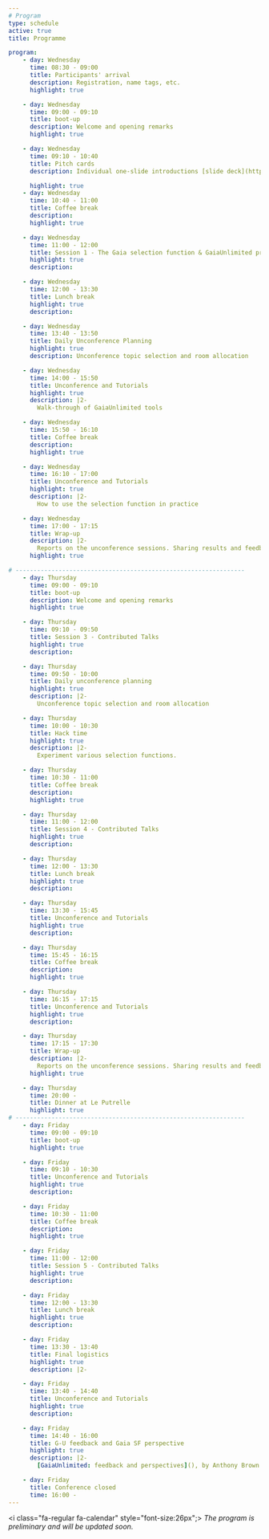 ```yaml
---
# Program
type: schedule
active: true
title: Programme

program:
    - day: Wednesday
      time: 08:30 - 09:00
      title: Participants' arrival
      description: Registration, name tags, etc.
      highlight: true

    - day: Wednesday
      time: 09:00 - 09:10
      title: boot-up
      description: Welcome and opening remarks
      highlight: true

    - day: Wednesday
      time: 09:10 - 10:40
      title: Pitch cards
      description: Individual one-slide introductions [slide deck](https://docs.google.com/presentation/d/1DMuGoX2aH8UmRljtFMGLIxDNfSxdNnoF6J4XYfX-qvI/edit?usp=sharing)

      highlight: true
    - day: Wednesday
      time: 10:40 - 11:00
      title: Coffee break
      description:
      highlight: true

    - day: Wednesday
      time: 11:00 - 12:00
      title: Session 1 - The Gaia selection function & GaiaUnlimited project
      highlight: true
      description:

    - day: Wednesday
      time: 12:00 - 13:30
      title: Lunch break
      highlight: true
      description:

    - day: Wednesday
      time: 13:40 - 13:50
      title: Daily Unconference Planning
      highlight: true
      description: Unconference topic selection and room allocation

    - day: Wednesday
      time: 14:00 - 15:50
      title: Unconference and Tutorials
      highlight: true
      description: |2-
        Walk-through of GaiaUnlimited tools

    - day: Wednesday
      time: 15:50 - 16:10
      title: Coffee break
      description:
      highlight: true

    - day: Wednesday
      time: 16:10 - 17:00
      title: Unconference and Tutorials
      highlight: true
      description: |2-
        How to use the selection function in practice

    - day: Wednesday
      time: 17:00 - 17:15
      title: Wrap-up
      description: |2-
        Reports on the unconference sessions. Sharing results and feedback.
      highlight: true

# ----------------------------------------------------------------
    - day: Thursday
      time: 09:00 - 09:10
      title: boot-up
      description: Welcome and opening remarks
      highlight: true

    - day: Thursday
      time: 09:10 - 09:50
      title: Session 3 - Contributed Talks
      highlight: true
      description:

    - day: Thursday
      time: 09:50 - 10:00
      title: Daily unconference planning
      highlight: true
      description: |2-
        Unconference topic selection and room allocation

    - day: Thursday
      time: 10:00 - 10:30
      title: Hack time
      highlight: true
      description: |2-
        Experiment various selection functions.

    - day: Thursday
      time: 10:30 - 11:00
      title: Coffee break
      description:
      highlight: true

    - day: Thursday
      time: 11:00 - 12:00
      title: Session 4 - Contributed Talks
      highlight: true
      description:

    - day: Thursday
      time: 12:00 - 13:30
      title: Lunch break
      highlight: true
      description:

    - day: Thursday
      time: 13:30 - 15:45
      title: Unconference and Tutorials
      highlight: true
      description:

    - day: Thursday
      time: 15:45 - 16:15
      title: Coffee break
      description:
      highlight: true

    - day: Thursday
      time: 16:15 - 17:15
      title: Unconference and Tutorials
      highlight: true
      description:

    - day: Thursday
      time: 17:15 - 17:30
      title: Wrap-up
      description: |2-
        Reports on the unconference sessions. Sharing results and feedback.
      highlight: true

    - day: Thursday
      time: 20:00 -
      title: Dinner at Le Putrelle
      highlight: true
# ----------------------------------------------------------------
    - day: Friday
      time: 09:00 - 09:10
      title: boot-up
      highlight: true

    - day: Friday
      time: 09:10 - 10:30
      title: Unconference and Tutorials
      highlight: true
      description:

    - day: Friday
      time: 10:30 - 11:00
      title: Coffee break
      description:
      highlight: true

    - day: Friday
      time: 11:00 - 12:00
      title: Session 5 - Contributed Talks
      highlight: true
      description:

    - day: Friday
      time: 12:00 - 13:30
      title: Lunch break
      highlight: true
      description:

    - day: Friday
      time: 13:30 - 13:40
      title: Final logistics
      highlight: true
      description: |2-

    - day: Friday
      time: 13:40 - 14:40
      title: Unconference and Tutorials
      highlight: true
      description:

    - day: Friday
      time: 14:40 - 16:00
      title: G-U feedback and Gaia SF perspective
      highlight: true
      description: |2-
        [GaiaUnlimited: feedback and perspectives](), by Anthony Brown

    - day: Friday
      title: Conference closed
      time: 16:00 -
---
```


<i class="fa-regular fa-calendar" style="font-size:26px";></i> _The program is preliminary and will be updated soon._

